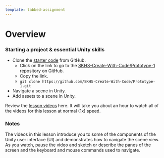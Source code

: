 ```yaml
---
template: tabbed-assignment
---
```


# Overview

[lesson]: <https://learn.unity.com/tutorial/set-up-your-first-project-in-unity?courseId=5cf96c41edbc2a2ca6e8810f&projectId=5caccdfbedbc2a3cef0efe63>
[slides]: <>
[template]: <>
[starter-code]: <https://github.com/SKHS-Create-With-Code/Prototype-1.git>

### Starting a project & essential Unity skills
* Clone the [starter code][starter-code] from GitHub.
  - Click on the link to go to the [SKHS-Create-With-Code/Prototype-1][starter-code] repository on GitHub.
  - Copy the link.
  - ```git clone https://github.com/SKHS-Create-With-Code/Prototype-1.git```
* Navigate a scene in Unity.
* Add assets to a scene in Unity.

Review the [lesson videos][lesson] here. It will take you about an hour to watch all of the videos for this lesson at normal (1x) speed.

### Notes

The videos in this lesson introduce you to some of the components of the Unity user interface (UI) and demonstrates how to navigate the scene view. As you watch, pause the video and sketch or describe the panes of the screen and the keyboard and mouse commands used to navigate.
